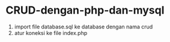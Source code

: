 # CRUD-dengan-php-dan-mysql

1. import file database.sql ke database dengan nama crud
2. atur koneksi ke file index.php
